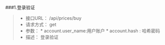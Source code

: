 ###1.登录验证
>* 接口URL： /api/prices/buy
>* 请求方式： get
>* 参数： 
    *  account.user_name:用户账户
    *  account.hash : 哈希密码
>* 描述： 登录验证

